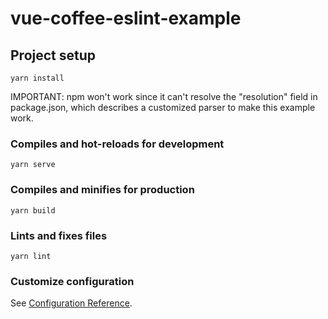 # vue-coffee-eslint-example

## Project setup
```
yarn install
```
IMPORTANT: npm won't work since it can't resolve the "resolution" field in package.json, which describes a customized parser to make this example work.

### Compiles and hot-reloads for development
```
yarn serve
```

### Compiles and minifies for production
```
yarn build
```

### Lints and fixes files
```
yarn lint
```

### Customize configuration
See [Configuration Reference](https://cli.vuejs.org/config/).
